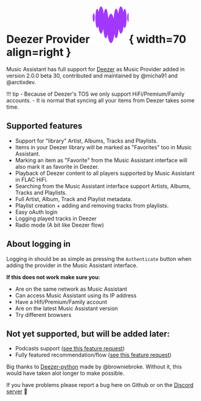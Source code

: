 # Deezer Provider ![Preview image](../assets/icons/deezer-icon.svg){ width=70 align=right }

Music Assistant has full support for [Deezer](https://www.deezer.com/) as Music Provider added in version 2.0.0 beta 30, contributed and maintained by @micha91 and @arctixdev.

!!! tip
    - Because of Deezer's TOS we only support HiFi/Premium/Family accounts.
    - It is normal that syncing all your items from Deezer takes some time.

## Supported features
- Support for "library" Artist, Albums, Tracks and Playlists.
- Items in your Deezer library will be marked as "Favorites" too in Music Assistant.
- Marking an item as "Favorite" from the Music Assistant interface will also mark it as favorite in Deezer.
- Playback of Deezer content to all players supported by Music Assistant in FLAC HiFi.
- Searching from the Music Assistant interface support Artists, Albums, Tracks and Playlists.
- Full Artist, Album, Track and Playlist metadata.
- Playlist creation + adding and removing tracks from playlists.
- Easy oAuth login
- Logging played tracks in Deezer
- Radio mode (A bit like Deezer flow)

## About logging in
Logging in should be as simple as pressing the `Authenticate` button when adding the provider in the Music Assistant interface.

**If this does not work make sure you:**
- Are on the same network as Music Assistant
- Can access Music Assistant using its IP address
- Have a Hifi/Premium/Family account
- Are on the latest Music Assistant version
- Try different browsers

## Not yet supported, but will be added later:
- Podcasts support ([see this feature request](https://github.com/music-assistant/hass-music-assistant/discussions/429))
- Fully featured recommendation/flow ([see this feature request](https://github.com/music-assistant/hass-music-assistant/discussions/535))

Big thanks to [Deezer-python](https://GitHub.com/browniebroke/deezer-python) made by @browniebroke. Without it, this would have taken alot longer to make possible.

If you have problems please report a bug here on Github or on the [Discord server](https://discord.gg/kaVm8hGpne) :slightly_smiling_face: